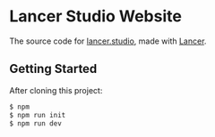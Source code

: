 # Lancer Studio Website

The source code for [lancer.studio](https://lancer.studio), made with [Lancer](https://github.com/LancerStudio/lancer).

## Getting Started

After cloning this project:

```bash
$ npm
$ npm run init
$ npm run dev
```
